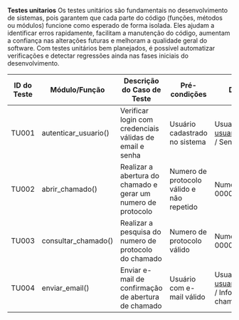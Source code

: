 **Testes unitarios**
Os testes unitários são fundamentais no desenvolvimento de sistemas, pois garantem que cada parte do código (funções, métodos ou módulos) funcione como esperado de forma isolada. Eles ajudam a identificar erros rapidamente, facilitam a manutenção do código, aumentam a confiança nas alterações futuras e melhoram a qualidade geral do software. Com testes unitários bem planejados, é possível automatizar verificações e detectar regressões ainda nas fases iniciais do desenvolvimento.

| ID do Teste | Módulo/Função         | Descrição do Caso de Teste                                                    | Pré-condições                             | Dados de Entrada                                                            | Resultado Esperado                                 | Critério de Aceitação                         | Prioridade | Responsável | Status              |
|-------------|------------------------|-------------------------------------------------------------------------------|-------------------------------------------|------------------------------------------------------------------------------|---------------------------------------------------|------------------------------------------------|------------|-------------|---------------------|
| TU001       | autenticar_usuario()   | Verificar login com credenciais válidas de email e senha                     | Usuário cadastrado no sistema             | Usuario: usuariodasilva@gmail.com / Senha: Usuario123                      | Acesso a tela menu principal                       | Notificação de login concluido com sucesso     | Alta       | Breno       | Em desenvolvimento  |
| TU002       | abrir_chamado()        | Realizar a abertura do chamado e gerar um numero de protocolo                | Numero de protocolo válido e não repetido | Numero de protocolo: 00000001                                              | numero de protoolo gerado                          | Exibir informações do chamado com validas      | Alta       | Jonas       | Em desenvolvimento  |
| TU003       | consultar_chamado()    | Realizar a pesquisa do numero de protocolo do chamado                        | Numero de protocolo válido                | Numero de protocolo: 00000001                                              | Retorna iformações referente ao chamado.           | Exibir informações do chamado com validas      | Alta       | Rodrigo     | Em desenvolvimento  |
| TU004       | enviar_email()         | Enviar e-mail de confirmação de abertura de chamado                          | Usuário com e-mail válido                 | Usuario: usuariodasilva@gmail.com / Informações do chamado                 | Retorna status de envio: 'sucesso'                 | Retorna confirmaçãp Http 200                   | Alta       | João        | Em desenvolvimento  |
